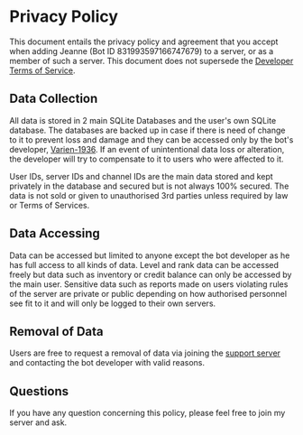# Privacy Policy

This document entails the privacy policy and agreement that you accept when adding Jeanne (Bot ID 831993597166747679) to a server, or as a member of such a server. This document does not supersede the [Developer Terms of Service](https://discordapp.com/developers/docs/legal).

## Data Collection

All data is stored in 2 main SQLite Databases and the user's own SQLite database. The databases are backed up in case if there is need of change to it to prevent loss and damage and they can be accessed only by the bot's developer, [Varien-1936](https://github.com/Varien-1936). If an event of unintentional data loss or alteration, the developer will try to compensate to it to users who were affected to it.

User IDs, server IDs and channel IDs are the main data stored and kept privately in the database and secured but is not always 100% secured. The data is not sold or given to unauthorised 3rd parties unless required by law or Terms of Services.

## Data Accessing

Data can be accessed but limited to anyone except the bot developer as he has full access to all kinds of data. Level and rank data can be accessed freely but data such as inventory or credit balance can only be accessed by the main user. Sensitive data such as reports made on users violating rules of the server are private or public depending on how authorised personnel see fit to it and will only be logged to their own servers.

## Removal of Data

Users are free to request a removal of data via joining the [support server](https://dsc.gg/varien) and contacting the bot developer with valid reasons.

## Questions

If you have any question concerning this policy, please feel free to join my server and ask.
